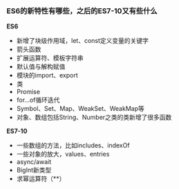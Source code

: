 ### ES6的新特性有哪些，之后的ES7-10又有些什么
**ES6**
+ 新增了块级作用域，let、const定义变量的关键字
+ 箭头函数
+ 扩展运算符、模板字符串
+ 默认值与解构赋值
+ 模块的import、export
+ 类
+ Promise
+ for...of循环迭代
+ Symbol、Set、Map、WeakSet、WeakMap等
+ 对象、数组包括String、Number之类的类新增了很多函数

**ES7-10**
+ 一些数组的方法，比如includes、indexOf
+ 一些对象的放大，values、entries
+ async/await
+ BigInt新类型
+ 求幂运算符（**）
